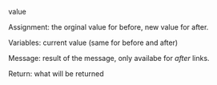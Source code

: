 value

Assignment:  the orginal value for before, new value for after. 

Variables: current value (same for before and after)

Message: result of the message, only availabe for *after* links.

Return: what will be returned

